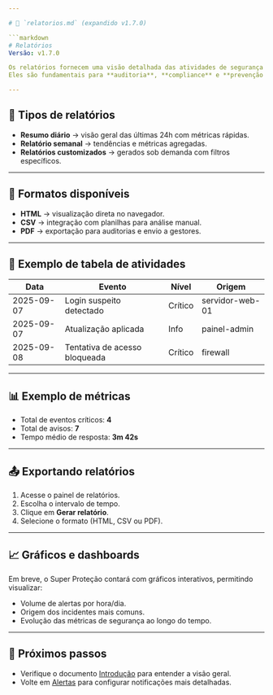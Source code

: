 ```yaml
---

# 📄 `relatorios.md` (expandido v1.7.0)

```markdown
# Relatórios
Versão: v1.7.0

Os relatórios fornecem uma visão detalhada das atividades de segurança monitoradas pelo sistema.  
Eles são fundamentais para **auditoria**, **compliance** e **prevenção de falhas futuras**.

---
```


## 📌 Tipos de relatórios
- **Resumo diário** → visão geral das últimas 24h com métricas rápidas.  
- **Relatório semanal** → tendências e métricas agregadas.  
- **Relatórios customizados** → gerados sob demanda com filtros específicos.  

---

## 📂 Formatos disponíveis
- **HTML** → visualização direta no navegador.  
- **CSV** → integração com planilhas para análise manual.  
- **PDF** → exportação para auditorias e envio a gestores.  

---

## 📝 Exemplo de tabela de atividades
| Data       | Evento                        | Nível   | Origem          |
|------------|-------------------------------|---------|-----------------|
| 2025-09-07 | Login suspeito detectado      | Crítico | servidor-web-01 |
| 2025-09-07 | Atualização aplicada          | Info    | painel-admin    |
| 2025-09-08 | Tentativa de acesso bloqueada | Crítico | firewall        |

---

## 📊 Exemplo de métricas
- Total de eventos críticos: **4**  
- Total de avisos: **7**  
- Tempo médio de resposta: **3m 42s**  

---

## 📤 Exportando relatórios
1. Acesse o painel de relatórios.  
2. Escolha o intervalo de tempo.  
3. Clique em **Gerar relatório**.  
4. Selecione o formato (HTML, CSV ou PDF).  

---

## 📈 Gráficos e dashboards
Em breve, o Super Proteção contará com gráficos interativos, permitindo visualizar:

- Volume de alertas por hora/dia.  
- Origem dos incidentes mais comuns.  
- Evolução das métricas de segurança ao longo do tempo.  

---

## 📖 Próximos passos
- Verifique o documento [Introdução](introducao.md) para entender a visão geral.  
- Volte em [Alertas](alertas.md) para configurar notificações mais detalhadas.
